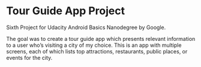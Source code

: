 # Tour Guide App Project

Sixth Project for Udacity Android Basics Nanodegree by Google.

The goal was to create a tour guide app which presents relevant information to a user who’s visiting a city of my choice.
This is an app with multiple screens, each of which lists top attractions, restaurants, public places, or events for the city.
